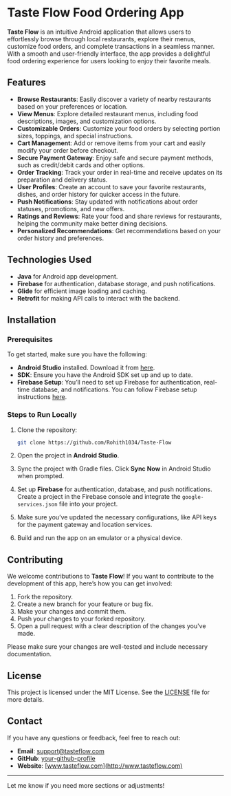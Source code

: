 # Taste Flow Food Ordering App

**Taste Flow** is an intuitive Android application that allows users to effortlessly browse through local restaurants, explore their menus, customize food orders, and complete transactions in a seamless manner. With a smooth and user-friendly interface, the app provides a delightful food ordering experience for users looking to enjoy their favorite meals.

## Features

- **Browse Restaurants**: Easily discover a variety of nearby restaurants based on your preferences or location.
- **View Menus**: Explore detailed restaurant menus, including food descriptions, images, and customization options.
- **Customizable Orders**: Customize your food orders by selecting portion sizes, toppings, and special instructions.
- **Cart Management**: Add or remove items from your cart and easily modify your order before checkout.
- **Secure Payment Gateway**: Enjoy safe and secure payment methods, such as credit/debit cards and other options.
- **Order Tracking**: Track your order in real-time and receive updates on its preparation and delivery status.
- **User Profiles**: Create an account to save your favorite restaurants, dishes, and order history for quicker access in the future.
- **Push Notifications**: Stay updated with notifications about order statuses, promotions, and new offers.
- **Ratings and Reviews**: Rate your food and share reviews for restaurants, helping the community make better dining decisions.
- **Personalized Recommendations**: Get recommendations based on your order history and preferences.

## Technologies Used

- **Java** for Android app development.
- **Firebase** for authentication, database storage, and push notifications.
- **Glide** for efficient image loading and caching.
- **Retrofit** for making API calls to interact with the backend.


## Installation

### Prerequisites
To get started, make sure you have the following:

- **Android Studio** installed. Download it from [here](https://developer.android.com/studio).
- **SDK**: Ensure you have the Android SDK set up and up to date.
- **Firebase Setup**: You’ll need to set up Firebase for authentication, real-time database, and notifications. You can follow Firebase setup instructions [here](https://firebase.google.com/docs/android/setup).

### Steps to Run Locally

1. Clone the repository:

    ```bash
    git clone https://github.com/Rohith1034/Taste-Flow
    ```

2. Open the project in **Android Studio**.

3. Sync the project with Gradle files. Click **Sync Now** in Android Studio when prompted.

4. Set up **Firebase** for authentication, database, and push notifications. Create a project in the Firebase console and integrate the `google-services.json` file into your project.

5. Make sure you’ve updated the necessary configurations, like API keys for the payment gateway and location services.

6. Build and run the app on an emulator or a physical device.

## Contributing

We welcome contributions to **Taste Flow**! If you want to contribute to the development of this app, here’s how you can get involved:

1. Fork the repository.
2. Create a new branch for your feature or bug fix.
3. Make your changes and commit them.
4. Push your changes to your forked repository.
5. Open a pull request with a clear description of the changes you've made.

Please make sure your changes are well-tested and include necessary documentation.

## License

This project is licensed under the MIT License. See the [LICENSE](LICENSE) file for more details.

## Contact

If you have any questions or feedback, feel free to reach out:

- **Email**: support@tasteflow.com
- **GitHub**: [your-github-profile](https://github.com/)
- **Website**: [www.tasteflow.com](http://www.tasteflow.com)

---

Let me know if you need more sections or adjustments!
